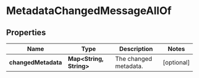 

# MetadataChangedMessageAllOf

## Properties

Name | Type | Description | Notes
------------ | ------------- | ------------- | -------------
**changedMetadata** | **Map&lt;String, String&gt;** | The changed metadata. |  [optional]



